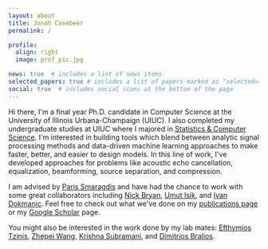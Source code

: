 ```yaml
---
layout: about
title: Jonah Casebeer
permalink: /

profile:
  align: right
  image: prof_pic.jpg

news: true  # includes a list of news items
selected_papers: true # includes a list of papers marked as "selected={true}"
social: true  # includes social icons at the bottom of the page
---
```

Hi there, I'm a final year Ph.D. candidate in Computer Science at the University of Illinois Urbana-Champaign (UIUC). I also completed my undergraduate studies at UIUC where I majored in [Statistics & Computer Science](https://cs.illinois.edu/academics/undergraduate/degree-program-options/bs-statistics-computer-science). I'm interested in building tools which blend between analytic signal processing methods and data-driven machine learning approaches to make faster, better, and easier to design models. In this line of work, I've developed approaches for problems like acoustic echo cancellation, equalization, beamforming, source separation, and compression.

I am advised by [Paris Smaragdis](http://paris.cs.illinois.edu/) and have had the chance to work with some great collaborators including [Nick Bryan](https://ccrma.stanford.edu/~njb/), [Umut Isik](https://www.math.uci.edu/~isik/index.html), and [Ivan Dokmanic](http://dokmanic.ece.illinois.edu/). Feel free to check out what we've done on my [publications page](/publications/) or my [Google Scholar](http://scholar.google.com/citations?user=QwAo-K4AAAAJ&hl=en) page.

You might also be interested in the work done by my lab mates: [Efthymios Tzinis](https://efthymios.web.illinois.edu/), [Zhepei Wang](https://zhepeiw.com/), [Krishna Subramani](https://krishnasubramani.web.illinois.edu/), and [Dimitrios Bralios](https://scholar.google.com/citations?user=5Yfl8UsAAAAJ&hl=en).
